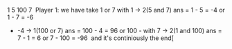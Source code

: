 1 5 100 7
​
Player 1: we have take 1  or  7
with 1 -> 2(5 and 7) ans =  1 - 5 = -4 or 1 - 7 = -6
* -4 -> 1(100 or 7) ans = 100 - 4 = 96 or 100 -
with 7 -> 2(1 and 100) ans = 7 - 1 = 6 or 7 - 100 = -96
​
and it's continiously the end
​
​
​
[
​